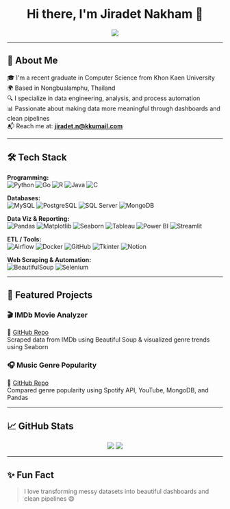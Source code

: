 <h1 align="center">Hi there, I'm Jiradet Nakham 👋</h1>

<p align="center">
  <img src="https://readme-typing-svg.herokuapp.com?font=Fira+Code&size=20&pause=1000&color=1B9FFF&center=true&repeat=false&width=800&lines=Data+Engineer+%7C+Data+Analyst+%7C+Python+Developer" />
</p>

---

## 💫 About Me
🎓 I'm a recent graduate in Computer Science from Khon Kaen University  
🌍 Based in Nongbualamphu, Thailand  
🔍 I specialize in data engineering, analysis, and process automation  
📊 Passionate about making data more meaningful through dashboards and clean pipelines  
📬 Reach me at: **jiradet.n@kkumail.com**

---

## 🛠 Tech Stack

**Programming:**  
![Python](https://img.shields.io/badge/Python-3776AB?style=flat&logo=python&logoColor=white)
![Go](https://img.shields.io/badge/Go-00ADD8?style=flat&logo=go&logoColor=white)
![R](https://img.shields.io/badge/R-276DC3?style=flat&logo=r&logoColor=white)
![Java](https://img.shields.io/badge/Java-007396?style=flat&logo=java&logoColor=white)
![C](https://img.shields.io/badge/C-00599C?style=flat&logo=c&logoColor=white)

**Databases:**  
![MySQL](https://img.shields.io/badge/MySQL-4479A1?style=flat&logo=mysql&logoColor=white)
![PostgreSQL](https://img.shields.io/badge/PostgreSQL-4169E1?style=flat&logo=postgresql&logoColor=white)
![SQL Server](https://img.shields.io/badge/SQL%20Server-CC2927?style=flat&logo=microsoft-sql-server&logoColor=white)
![MongoDB](https://img.shields.io/badge/MongoDB-47A248?style=flat&logo=mongodb&logoColor=white)

**Data Viz & Reporting:**  
![Pandas](https://img.shields.io/badge/Pandas-150458?style=flat&logo=pandas&logoColor=white)
![Matplotlib](https://img.shields.io/badge/Matplotlib-11557C?style=flat)
![Seaborn](https://img.shields.io/badge/Seaborn-0C4B5F?style=flat)
![Tableau](https://img.shields.io/badge/Tableau-E97627?style=flat&logo=tableau&logoColor=white)
![Power BI](https://img.shields.io/badge/Power%20BI-F2C811?style=flat&logo=power-bi&logoColor=black)
![Streamlit](https://img.shields.io/badge/Streamlit-FF4B4B?style=flat&logo=streamlit&logoColor=white)

**ETL / Tools:**  
![Airflow](https://img.shields.io/badge/Airflow-017CEE?style=flat&logo=apache-airflow&logoColor=white)
![Docker](https://img.shields.io/badge/Docker-2496ED?style=flat&logo=docker&logoColor=white)
![GitHub](https://img.shields.io/badge/GitHub-181717?style=flat&logo=github&logoColor=white)
![Tkinter](https://img.shields.io/badge/Tkinter-FFD43B?style=flat)
![Notion](https://img.shields.io/badge/Notion-000000?style=flat&logo=notion&logoColor=white)

**Web Scraping & Automation:**  
![BeautifulSoup](https://img.shields.io/badge/BeautifulSoup-8E8E8E?style=flat)
![Selenium](https://img.shields.io/badge/Selenium-43B02A?style=flat&logo=selenium&logoColor=white)

---

## 📌 Featured Projects

### 🎬 IMDb Movie Analyzer  
🔗 [GitHub Repo](#)  
Scraped data from IMDb using Beautiful Soup & visualized genre trends using Seaborn

### 🎧 Music Genre Popularity  
🔗 [GitHub Repo](#)  
Compared genre popularity using Spotify API, YouTube, MongoDB, and Pandas

---

## 📈 GitHub Stats

<p align="center">
  <img src="https://github-readme-stats.vercel.app/api?username=JiradetNakham&show_icons=true&theme=tokyonight" />
  <img src="https://github-readme-streak-stats.herokuapp.com?user=JiradetNakham&theme=tokyonight" />
</p>

---

## ✨ Fun Fact
> I love transforming messy datasets into beautiful dashboards and clean pipelines 😄

